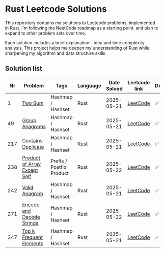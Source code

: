 # Rust Leetcode Solutions

This repository contains my solutions to Leetcode problems, implemented in Rust. I'm following the NeetCode roadmap as a starting point, and plan to expand to other problem sets over time.

Each solution includes a brief explanation - idea and time complexity analysis. This project helps me deepen my understanding of Rust while sharpening my algorithm and data structure skills.

## Solution list

| Nr  | Problem                                                               | Tags                     | Language | Date Solved | Leetcode link                                                           | Done |
| --- | --------------------------------------------------------------------- | ------------------------ | -------- | ----------- | ----------------------------------------------------------------------- | ---- |
| 1   | [Two Sum](./1-two-sum.md)                                             | Hashmap / Hashset        | Rust     | 2025-05-21  | [LeetCode](https://leetcode.com/problems/two-sum/)                      | ✅    |
| 49  | [Group Anagrams](./49-group-anagrams.md)                              | Hashmap / Hashset        | Rust     | 2025-05-21  | [LeetCode](https://leetcode.com/problems/group-anagrams/)               | ✅    |
| 217 | [Contains Duplicate](./217-contains-duplicate.md)                     | Hashmap / Hashset        | Rust     | 2025-05-21  | [LeetCode](https://leetcode.com/problems/contains-duplicate/)           | ✅    |
| 238 | [Product of Array Except Self](./238-product-of-array-except-self.md) | Prefix / Postfix Product | Rust     | 2025-05-22  | [LeetCode](https://leetcode.com/problems/product-of-array-except-self/) | ✅    |
| 242 | [Valid Anagram](./242-valid-anagram.md)                               | Hashmap / Hashset        | Rust     | 2025-05-21  | [LeetCode](https://leetcode.com/problems/valid-anagram/)                | ✅    |
| 271 | [Encode and Decode Strings](./271-encode-and-decode-strings.md)       | Hashmap / Hashset        | Rust     | 2025-05-22  | [LeetCode](https://leetcode.com/problems/encode-and-decode-strings/)    | ✅    |
| 347 | [Top k Frequent Elements](./347-top-k-frequent-elements.md)           | Hashmap / Hashset        | Rust     | 2025-05-21  | [LeetCode](https://leetcode.com/problems/top-k-frequent-elements/)      | ✅    |


